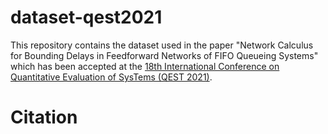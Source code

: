 # dataset-qest2021

This repository contains the dataset used in the paper "Network Calculus for Bounding Delays in
Feedforward Networks of FIFO Queueing Systems" which has been accepted at the [18th International Conference on Quantitative Evaluation of SysTems (QEST 2021)](https://www.qest.org/qest2021/).



# Citation
